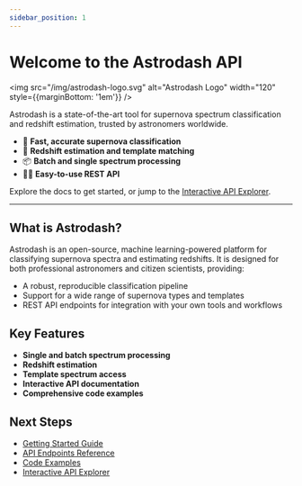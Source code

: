 ```yaml
---
sidebar_position: 1
---
```


# Welcome to the Astrodash API

<img src="/img/astrodash-logo.svg" alt="Astrodash Logo" width="120" style={{marginBottom: '1em'}} />

Astrodash is a state-of-the-art tool for supernova spectrum classification and redshift estimation, trusted by astronomers worldwide.

- 🚀 **Fast, accurate supernova classification**
- 🔬 **Redshift estimation and template matching**
- 📦 **Batch and single spectrum processing**
- 🧑‍💻 **Easy-to-use REST API**

Explore the docs to get started, or jump to the [Interactive API Explorer](swagger).

---

## What is Astrodash?

Astrodash is an open-source, machine learning-powered platform for classifying supernova spectra and estimating redshifts. It is designed for both professional astronomers and citizen scientists, providing:

- A robust, reproducible classification pipeline
- Support for a wide range of supernova types and templates
- REST API endpoints for integration with your own tools and workflows

## Key Features

- **Single and batch spectrum processing**
- **Redshift estimation**
- **Template spectrum access**
- **Interactive API documentation**
- **Comprehensive code examples**

## Next Steps

- [Getting Started Guide](/docs/guides/getting-started)
- [API Endpoints Reference](/docs/api/endpoints/health)
- [Code Examples](/docs/guides/code-examples/python)
- [Interactive API Explorer](swagger)
